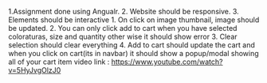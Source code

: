 1.Assignment done using Angualr.
2. Website should be responsive.
3. Elements should be interactive
    1. On click on image thumbnail, image should be updated.
    2. You can only click add to cart when you have selected coloraturas, size and quantity other wise it should show error
    3. Clear selection should clear everything 
    4. Add to cart should update the cart and when you click on cart(its in navbar) it should show a popup/modal showing all of your cart item
video link : https://www.youtube.com/watch?v=5HyJvgOlzJ0